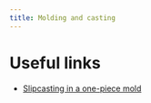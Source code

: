 ```yaml
---
title: Molding and casting
---
```


# Useful links
- [Slipcasting in a one-piece mold](https://www.youtube.com/watch?v=y7IXhgQdRkc&feature=youtu.be)
